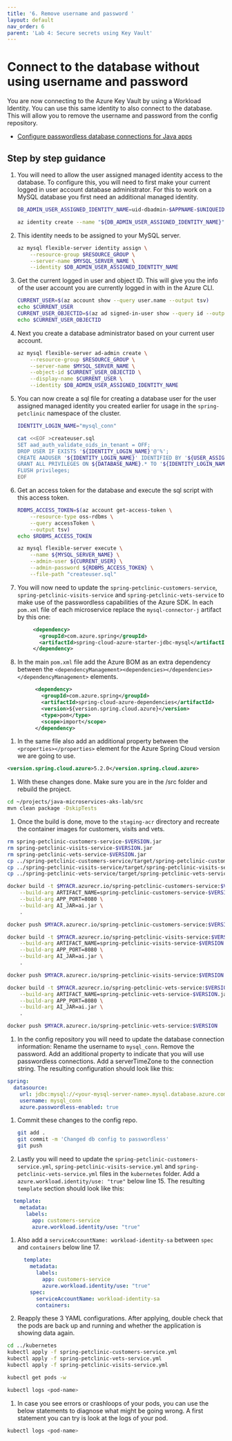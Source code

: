 ```yaml
---
title: '6. Remove username and password '
layout: default
nav_order: 6
parent: 'Lab 4: Secure secrets using Key Vault'
---
```


# Connect to the database without using username and password

You are now connecting to the Azure Key Vault by using a Workload Identity. You can use this same identity to also connect to the database. This will allow you to remove the username and password from the config repository.

- [Configure passwordless database connections for Java apps](https://learn.microsoft.com/azure/developer/java/ee/how-to-configure-passwordless-datasource?toc=%2Fazure%2Fdeveloper%2Fintro%2Ftoc.json&bc=%2Fazure%2Fdeveloper%2Fintro%2Fbreadcrumb%2Ftoc.json&tabs=mysql-flexible-serve)

## Step by step guidance

1. You will need to allow the user assigned managed identity access to the database. To configure this, you will need to first make your current logged in user account database administrator. For this to work on a MySQL database you first need an additional managed identity.

   ```bash
   DB_ADMIN_USER_ASSIGNED_IDENTITY_NAME=uid-dbadmin-$APPNAME-$UNIQUEID
   
   az identity create --name "${DB_ADMIN_USER_ASSIGNED_IDENTITY_NAME}" --resource-group "${RESOURCE_GROUP}" --location "${LOCATION}"
   ```

1. This identity needs to be assigned to your MySQL server.

   ```bash
   az mysql flexible-server identity assign \
       --resource-group $RESOURCE_GROUP \
       --server-name $MYSQL_SERVER_NAME \
       --identity $DB_ADMIN_USER_ASSIGNED_IDENTITY_NAME
   ```

1. Get the current logged in user and object ID. This will give you the info of the user account you are currently logged in with in the Azure CLI.

   ```bash
   CURRENT_USER=$(az account show --query user.name --output tsv)
   echo $CURRENT_USER
   CURRENT_USER_OBJECTID=$(az ad signed-in-user show --query id --output tsv)
   echo $CURRENT_USER_OBJECTID
   ```

1. Next you create a database administrator based on your current user account.

   ```bash
   az mysql flexible-server ad-admin create \
       --resource-group $RESOURCE_GROUP \
       --server-name $MYSQL_SERVER_NAME \
       --object-id $CURRENT_USER_OBJECTID \
       --display-name $CURRENT_USER \
       --identity $DB_ADMIN_USER_ASSIGNED_IDENTITY_NAME
   ```

1. You can now create a sql file for creating a database user for the user assigned managed identity you created earlier for usage in the `spring-petclinic` namespace of the cluster.

   ```bash
   IDENTITY_LOGIN_NAME="mysql_conn"
   
   cat <<EOF >createuser.sql
   SET aad_auth_validate_oids_in_tenant = OFF;
   DROP USER IF EXISTS '${IDENTITY_LOGIN_NAME}'@'%';
   CREATE AADUSER '${IDENTITY_LOGIN_NAME}' IDENTIFIED BY '${USER_ASSIGNED_CLIENT_ID}';
   GRANT ALL PRIVILEGES ON ${DATABASE_NAME}.* TO '${IDENTITY_LOGIN_NAME}'@'%';
   FLUSH privileges;
   EOF
   ```

1. Get an access token for the database and execute the sql script with this access token.

   ```bash
   RDBMS_ACCESS_TOKEN=$(az account get-access-token \
       --resource-type oss-rdbms \
       --query accessToken \
       --output tsv) 
   echo $RDBMS_ACCESS_TOKEN
   
   az mysql flexible-server execute \
       --name ${MYSQL_SERVER_NAME} \
       --admin-user ${CURRENT_USER} \
       --admin-password ${RDBMS_ACCESS_TOKEN} \
       --file-path "createuser.sql"   
   ```

1. You will now need to update the `spring-petclinic-customers-service`, `spring-petclinic-visits-service` and `spring-petclinic-vets-service` to make use of the passwordless capabilities of the Azure SDK. In each `pom.xml` file of each microservice replace the `mysql-connector-j` artifact by this one: 

   ```xml
        <dependency>
          <groupId>com.azure.spring</groupId>
          <artifactId>spring-cloud-azure-starter-jdbc-mysql</artifactId>
        </dependency>
   ```

1.  In the main `pom.xml` file add the Azure BOM as an extra dependency between the `<dependencyManagement><dependencies></dependencies></dependencyManagement>` elements.

   ```xml
            <dependency>
              <groupId>com.azure.spring</groupId>
              <artifactId>spring-cloud-azure-dependencies</artifactId>
              <version>${version.spring.cloud.azure}</version>
              <type>pom</type>
              <scope>import</scope>
            </dependency> 
   ```

1.  In the same file also add an additional property between the `<properties></properties>` element for the Azure Spring Cloud version we are going to use.

   ```xml
   <version.spring.cloud.azure>5.2.0</version.spring.cloud.azure>
   ```

1.  With these changes done. Make sure you are in the /src folder and rebuild the project.

   ```bash
   cd ~/projects/java-microservices-aks-lab/src
   mvn clean package -DskipTests
   ```

1.  Once the build is done, move to the `staging-acr` directory and recreate the container images for customers, visits and vets.

   ```bash
   rm spring-petclinic-customers-service-$VERSION.jar
   rm spring-petclinic-visits-service-$VERSION.jar
   rm spring-petclinic-vets-service-$VERSION.jar
   cp ../spring-petclinic-customers-service/target/spring-petclinic-customers-service-$VERSION.jar spring-petclinic-customers-service-$VERSION.jar
   cp ../spring-petclinic-visits-service/target/spring-petclinic-visits-service-$VERSION.jar spring-petclinic-visits-service-$VERSION.jar
   cp ../spring-petclinic-vets-service/target/spring-petclinic-vets-service-$VERSION.jar spring-petclinic-vets-service-$VERSION.jar
   
   docker build -t $MYACR.azurecr.io/spring-petclinic-customers-service:$VERSION \
       --build-arg ARTIFACT_NAME=spring-petclinic-customers-service-$VERSION.jar \
       --build-arg APP_PORT=8080 \
       --build-arg AI_JAR=ai.jar \
       .

   docker push $MYACR.azurecr.io/spring-petclinic-customers-service:$VERSION

   docker build -t $MYACR.azurecr.io/spring-petclinic-visits-service:$VERSION \
       --build-arg ARTIFACT_NAME=spring-petclinic-visits-service-$VERSION.jar \
       --build-arg APP_PORT=8080 \
       --build-arg AI_JAR=ai.jar \
       .

   docker push $MYACR.azurecr.io/spring-petclinic-visits-service:$VERSION

   docker build -t $MYACR.azurecr.io/spring-petclinic-vets-service:$VERSION \
       --build-arg ARTIFACT_NAME=spring-petclinic-vets-service-$VERSION.jar \
       --build-arg APP_PORT=8080 \
       --build-arg AI_JAR=ai.jar \
       .
   
   docker push $MYACR.azurecr.io/spring-petclinic-vets-service:$VERSION
   ```

1.  In the config repository you will need to update the database connection information: Rename the username to `mysql_conn`.  Remove the password. Add an additional property to indicate that you will use passwordless connections. Add a serverTimeZone to the connection string. The resulting configuration should look like this: 

   ```yaml
   spring:
     datasource:
       url: jdbc:mysql://<your-mysql-server-name>.mysql.database.azure.com:3306/petclinic?useSSL=true&serverTimezone=UTC
       username: mysql_conn
       azure.passwordless-enabled: true
   ```

1. Commit these changes to the config repo.

   ```bash
   git add .
   git commit -m 'Changed db config to passwordless'
   git push
   ```

1.  Lastly you will need to update the `spring-petclinic-customers-service.yml`, `spring-petclinic-visits-service.yml` and `spring-petclinic-vets-service.yml` files in the `kubernetes` folder. Add a `azure.workload.identity/use: "true"` below line 15. The resulting `template` section should look like this:

   ```yaml
     template:
       metadata:
         labels:
           app: customers-service
           azure.workload.identity/use: "true"
   ```

1. Also add a `serviceAccountName: workload-identity-sa` between `spec` and `containers` below line 17.

   ```yaml
     template:
       metadata:
         labels:
           app: customers-service
           azure.workload.identity/use: "true"
       spec:
         serviceAccountName: workload-identity-sa
         containers:   
   ```

1.  Reapply these 3 YAML configurations. After applying, double check that the pods are back up and running and whether the application is showing data again.

   ```bash
   cd ../kubernetes
   kubectl apply -f spring-petclinic-customers-service.yml 
   kubectl apply -f spring-petclinic-vets-service.yml 
   kubectl apply -f spring-petclinic-visits-service.yml 
   
   kubectl get pods -w

   kubectl logs <pod-name>
   ```

1.  In case you see errors or crashloops of your pods, you can use the below statements to diagnose what might be going wrong. A first statement you can try is look at the logs of your pod.

   ```bash
   kubectl logs <pod-name>
   ```
